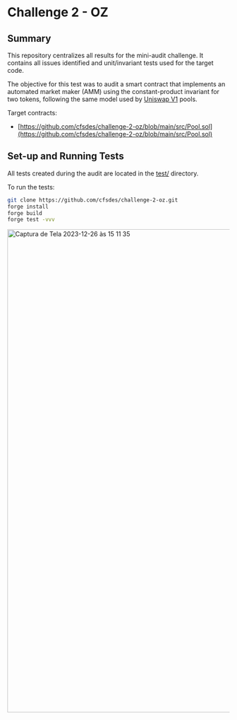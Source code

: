 # Challenge 2 - OZ

## Summary

This repository centralizes all results for the mini-audit challenge. It contains all issues identified and unit/invariant tests used for the target code.

The objective for this test was to audit a smart contract that implements an automated market maker (AMM) using the constant-product invariant for two tokens, following the same model used by [Uniswap V1](https://docs.uniswap.org/contracts/v1/overview) pools.

Target contracts: 
- [https://github.com/cfsdes/challenge-2-oz/blob/main/src/Pool.sol](https://github.com/cfsdes/challenge-2-oz/blob/main/src/Pool.sol)

## Set-up and Running Tests

All tests created during the audit are located in the [test/](https://github.com/cfsdes/challenge-2-oz/tree/main/test) directory.

To run the tests:
```bash
git clone https://github.com/cfsdes/challenge-2-oz.git
forge install 
forge build
forge test -vvv
```

<img width="1093" alt="Captura de Tela 2023-12-26 às 15 11 35" src="https://github.com/cfsdes/challenge-2-oz/assets/20214824/8d87481e-b766-4f71-bc45-9b85f7698c07">
